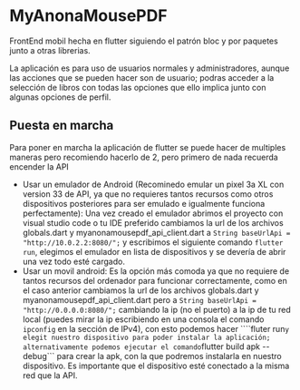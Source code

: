 # MyAnonaMousePDF

FrontEnd mobil hecha en flutter siguiendo el patrón bloc y por paquetes junto a otras librerias.

La aplicación es para uso de usuarios normales y administradores, aunque las acciones que se pueden hacer son de usuario; podras acceder a la selección de libros con todas las opciones que ello implica junto con algunas opciones de perfil.

## Puesta en marcha
Para poner en marcha la aplicación de flutter se puede hacer de multiples maneras pero recomiendo hacerlo de 2, pero primero de nada recuerda encender la API
- Usar un emulador de Android (Recominedo emular un pixel 3a XL con version 33 de API, ya que no requieres tantos recursos como otros dispositivos posteriores para ser emulado e igualmente funciona perfectamente):
  Una vez creado el emulador abrimos el proyecto con visual studio code o tu IDE preferido cambiamos la url de los archivos globals.dart y myanonamousepdf_api_client.dart a ```String baseUrlApi = "http://10.0.2.2:8080/";``` y escribimos el siguiente comando ```flutter run```, elegimos el emulador en lista de dispositivos y se devería de abrir una vez todo esté cargado.
- Usar un movil android:
  Es la opción más comoda ya que no requiere de tantos recursos del ordenador para funcionar correctamente, como en el caso anterior cambiamos la url de los archivos globals.dart y myanonamousepdf_api_client.dart pero a ```String baseUrlApi = "http://0.0.0.0:8080/";``` cambiando la ip (no el puerto) a la ip de tu red local (puedes mirar la ip escribiendo en una consola el comando ```ipconfig``` en la sección de IPv4), con esto podemos hacer ````fluter run``` y elegit nuestro dispositivo para poder instalar la aplicación; alternativamente podemos ejecutar el comando ```flutter build apk --debug``` para crear la apk, con la que podremos instalarla en nuestro dispositivo. Es importante que el dispositivo esté conectado a la misma red que la API.
